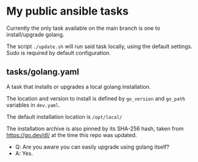 # My public ansible tasks

Currently the only task available on the main branch is one
to install/upgrade golang.

The script `./update.sh` will run said task locally, using the
default settings. Sudo is required by default configuration.

## tasks/golang.yaml

A task that installs or upgrades a local golang installation.

The location and version to install is defined by `go_version`
and `go_path` variables in `dev.yaml`.

The default installation location is `/opt/local/`

The installation archive is also pinned by its SHA-256 hash,
taken from https://go.dev/dl/ at the time this repo was updated.

* Q: Are you aware you can easily upgrade using golang itself?
* A: Yes.

